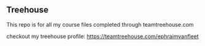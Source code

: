 ## Treehouse

This repo is for all my course files completed through teamtreehouse.com

checkout my treehouse profile: https://teamtreehouse.com/ephraimvanfleet